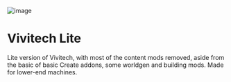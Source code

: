 ![image](https://github.com/user-attachments/assets/f6bb5275-b77d-457d-b07e-f3ff49ece68a)

# Vivitech Lite
Lite version of Vivitech, with most of the content mods removed, aside from the basic of basic Create addons, some worldgen and building mods. Made for lower-end machines.
